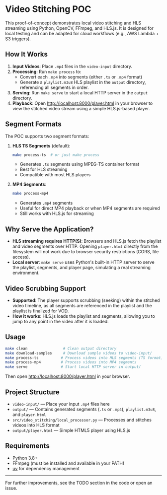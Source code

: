 # Video Stitching POC

This proof-of-concept demonstrates local video stitching and HLS streaming using Python, OpenCV, FFmpeg, and HLS.js. It is designed for local testing and can be adapted for cloud workflows (e.g., AWS Lambda + S3 triggers).

## How It Works

1. **Input Videos**: Place `.mp4` files in the `video-input` directory.
2. **Processing**: Run `make process` to:
   - Convert each `.mp4` into segments (either `.ts` or `.mp4` format)
   - Generate a `playlist.m3u8` HLS playlist in the `output` directory, referencing all segments in order.
3. **Serving**: Run `make serve` to start a local HTTP server in the `output` directory.
4. **Playback**: Open [http://localhost:8000/player.html](http://localhost:8000/player.html) in your browser to view the stitched video stream using a simple HLS.js-based player.

## Segment Formats

The POC supports two segment formats:

1. **HLS TS Segments** (default):
   ```sh
   make process-ts  # or just make process
   ```
   - Generates `.ts` segments using MPEG-TS container format
   - Best for HLS streaming
   - Compatible with most HLS players

2. **MP4 Segments**:
   ```sh
   make process-mp4
   ```
   - Generates `.mp4` segments
   - Useful for direct MP4 playback or when MP4 segments are required
   - Still works with HLS.js for streaming

## Why Serve the Application?

- **HLS streaming requires HTTP(S)**: Browsers and HLS.js fetch the playlist and video segments over HTTP. Opening `player.html` directly from the filesystem will not work due to browser security restrictions (CORS, file access).
- **Local server**: `make serve` uses Python's built-in HTTP server to serve the playlist, segments, and player page, simulating a real streaming environment.

## Video Scrubbing Support

- **Supported**: The player supports scrubbing (seeking) within the stitched video timeline, as all segments are referenced in the playlist and the playlist is finalized for VOD.
- **How it works**: HLS.js loads the playlist and segments, allowing you to jump to any point in the video after it is loaded.

## Usage

```sh
make clean                # Clean output directory
make download-samples     # Download sample videos to video-input/
make process-ts          # Process videos into HLS segments (TS format)
make process-mp4         # Process videos into MP4 segments
make serve               # Start local HTTP server in output/
```

Then open [http://localhost:8000/player.html](http://localhost:8000/player.html) in your browser.

## Project Structure

- `video-input/` — Place your input `.mp4` files here
- `output/`      — Contains generated segments (`.ts` or `.mp4`), `playlist.m3u8`, and `player.html`
- `src/video_stitching/local_processor.py` — Processes and stitches videos into HLS format
- `output/player.html` — Simple HTML5 player using HLS.js

## Requirements
- Python 3.8+
- FFmpeg (must be installed and available in your PATH)
- [uv](https://github.com/astral-sh/uv) for dependency management

---

For further improvements, see the TODO section in the code or open an issue.
